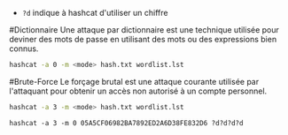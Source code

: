 - `?d` indique à hashcat d'utiliser un chiffre

#Dictionnaire
Une attaque par dictionnaire est une technique utilisée pour deviner des mots de passe en utilisant des mots ou des expressions bien connus.

```sh
hashcat -a 0 -m <mode> hash.txt wordlist.lst
```

#Brute-Force 
Le forçage brutal est une attaque courante utilisée par l'attaquant pour obtenir un accès non autorisé à un compte personnel. 

```sh
hashcat -a 3 -m <mode> hash.txt wordlist.lst
```


```
hashcat -a 3 -m 0 05A5CF06982BA7892ED2A6D38FE832D6 ?d?d?d?d
```

